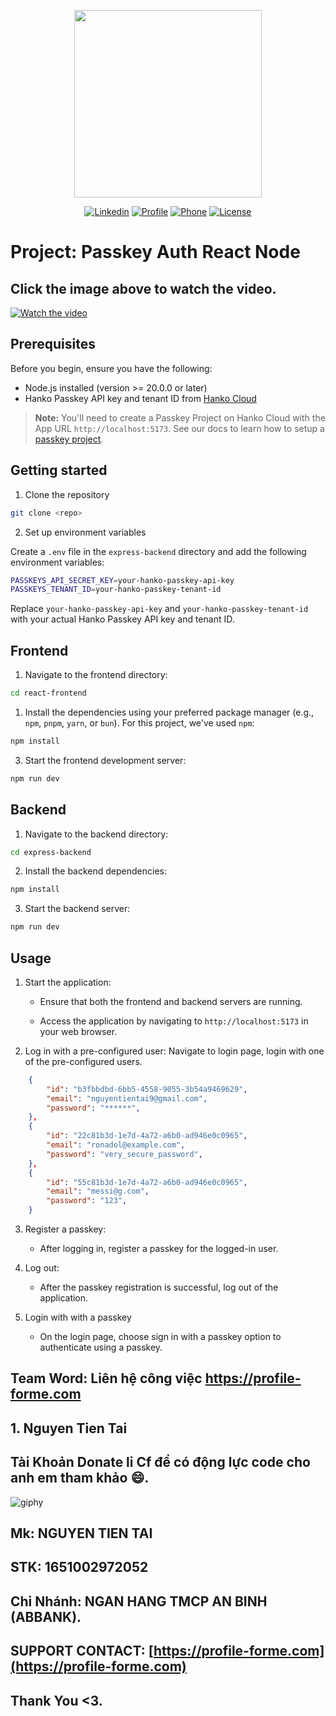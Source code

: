 <p align="center"><a href="https://profile-forme.com/" target="_blank"><img src="https://res.cloudinary.com/ecommerce2021/image/upload/v1659065987/avatar/logo_begsn1.png" width="300"></a></p>

<p align="center">
<a href="https://www.linkedin.com/in/tai-nguyen-tien-787545213/"><img src="https://img.icons8.com/color/48/000000/linkedin-circled--v1.png" alt="Linkedin"></a>
<a href="https://profile-forme.surge.sh"><img src="https://img.icons8.com/color/48/000000/internet--v1.png" alt="Profile"></a>
<a href="tel:0798805741"><img src="https://img.icons8.com/color/48/000000/apple-phone.png" alt="Phone"></a>
<a href = "mailto:nguyentientai10@gmail.com"><img src="https://img.icons8.com/fluency/48/000000/send-mass-email.png" alt="License"></a>
</p>

# Project: Passkey Auth React Node

## Click the image above to watch the video.

[![Watch the video](https://res.cloudinary.com/taidev/image/upload/v1658242538/x4hzit1dmyhrzjsffuvl.png)](https://res.cloudinary.com/taidev/video/upload/v1723006811/passkey_hnqp7y.mp4)


## Prerequisites

Before you begin, ensure you have the following:

- Node.js installed (version >= 20.0.0 or later)
- Hanko Passkey API key and tenant ID from [Hanko Cloud](https://cloud.hanko.io/)

> **Note:**
> You'll need to create a Passkey Project on Hanko Cloud with the App URL `http://localhost:5173`. See our docs to learn how to setup a [passkey project](https://docs.hanko.io/passkey-api/setup-passkey-project).

## Getting started

1. Clone the repository

```bash
git clone <repo>
```

2. Set up environment variables

Create a `.env` file in the `express-backend` directory and add the following environment variables:

```sh
PASSKEYS_API_SECRET_KEY=your-hanko-passkey-api-key
PASSKEYS_TENANT_ID=your-hanko-passkey-tenant-id
```

Replace `your-hanko-passkey-api-key` and `your-hanko-passkey-tenant-id` with your actual Hanko Passkey API key and tenant ID.

## Frontend

1. Navigate to the frontend directory:

```bash
cd react-frontend
```

1. Install the dependencies using your preferred package manager (e.g., `npm`, `pnpm`, `yarn`, or `bun`). For this project, we've used `npm`:

```bash
npm install
```

3. Start the frontend development server:

```bash
npm run dev
```

## Backend

1. Navigate to the backend directory:

```bash
cd express-backend
```

2. Install the backend dependencies:

```bash
npm install
```

3. Start the backend server:

```bash
npm run dev
```

## Usage

1. Start the application:
   
   * Ensure that both the frontend and backend servers are running.

   * Access the application by navigating to `http://localhost:5173` in your web browser.
  
2. Log in with a pre-configured user: Navigate to login page, login with one of the pre-configured users.

```json
    {
        "id": "b3fbbdbd-6bb5-4558-9055-3b54a9469629",
        "email": "nguyentientai9@gmail.com",
        "password": "******",
    },
    {
        "id": "22c81b3d-1e7d-4a72-a6b0-ad946e0c0965",
        "email": "ronadol@example.com",
        "password": "very_secure_password",
    },
    {
        "id": "55c81b3d-1e7d-4a72-a6b0-ad946e0c0965",
        "email": "messi@g.com",
        "password": "123",
    }
```

3. Register a passkey:
   
   * After logging in, register a passkey for the logged-in user.

4. Log out:
   * After the passkey registration is successful, log out of the application.

5. Login with with a passkey

   * On the login page, choose sign in with a passkey option to authenticate using a passkey.


## Team Word: Liên hệ công việc https://profile-forme.com

## 1. Nguyen Tien Tai

## Tài Khoản Donate li Cf để có động lực code cho anh em tham khảo 😄.

![giphy](https://3.bp.blogspot.com/-SzGvXn2sTmw/V6k-90GH3ZI/AAAAAAAAIsk/Q678Pil-0kITLPa3fD--JkNdnJVKi_BygCLcB/s1600/cf10-fbc08%2B%25281%2529.gif)

## Mk: NGUYEN TIEN TAI

## STK: 1651002972052

## Chi Nhánh: NGAN HANG TMCP AN BINH (ABBANK).

## SUPPORT CONTACT: [https://profile-forme.com](https://profile-forme.com)

## Thank You <3.


